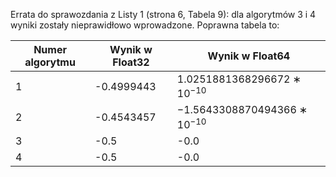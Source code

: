 Errata do sprawozdania z Listy 1 (strona 6, Tabela 9): dla algorytmów 3 i 4 wyniki zostały nieprawidłowo wprowadzone. Poprawna tabela to:

| Numer algorytmu | Wynik w Float32 | Wynik w Float64 |
| --- | --- | --- |
| 1 | -0.4999443 | $1.0251881368296672 ∗ 10^{−10}$ |
| 2 | -0.4543457 | $−1.5643308870494366 ∗ 10^{−10}$ |
| 3 | -0.5 | -0.0 |
| 4 | -0.5 | -0.0 |
